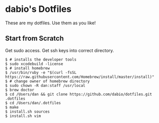 # dabio's Dotfiles

These are my dotfiles. Use them as you like! 

## Start from Scratch

Get sudo access. Get ssh keys into correct directory.

    $ # installs the developer tools
    $ sudo xcodebuild -license
    $ # install homebrew
    $ /usr/bin/ruby -e "$(curl -fsSL https://raw.githubusercontent.com/Homebrew/install/master/install)"
    $ # change owner of homebrew directory
    $ sudo chown -R dan:staff /usr/local
    $ brew doctor
    $ cd /Users/dan && git clone https://github.com/dabio/dotfiles.git .dotfiles
    $ cd /Users/dan/.dotfiles
    $ make
    $ install.sh sources
    $ install.sh vim
